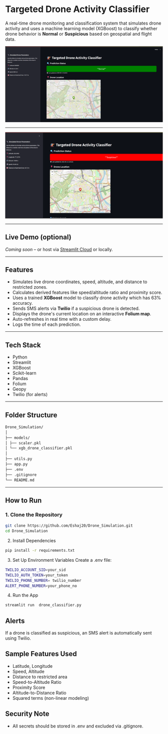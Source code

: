# Targeted Drone Activity Classifier

A real-time drone monitoring and classification system that simulates drone activity and uses a machine learning model (XGBoost) to classify whether drone behavior is **Normal** or **Suspicious** based on geospatial and flight data.

![App Screenshot](Results/Normal.png) <!-- optional -->

---


![App Screenshot](Results/Suspicious.png) <!-- optional -->

---

## Live Demo (optional)
*Coming soon* – or host via [Streamlit Cloud](https://streamlit.io/cloud) or locally.

---

## Features

- Simulates live drone coordinates, speed, altitude, and distance to restricted zones.
- Calculates derived features like speed/altitude ratio and proximity score.
- Uses a trained **XGBoost** model to classify drone activity which has 63% accuracy.
- Sends SMS alerts via **Twilio** if a suspicious drone is detected.
- Displays the drone's current location on an interactive **Folium map**.
- Auto-refreshes in real time with a custom delay.
- Logs the time of each prediction.

---

## Tech Stack

- Python
- Streamlit
- XGBoost
- Scikit-learn
- Pandas
- Folium
- Geopy
- Twilio (for alerts)

---

## Folder Structure

```bash
Drone_Simulation/
│
├── models/
│ ├── scaler.pkl
│ └── xgb_drone_classifier.pkl
│
├── utils.py
├── app.py
├── .env
├── .gitignore
└── README.md
```

---

## How to Run

### 1. Clone the Repository
```bash
git clone https://github.com/Eshaj20/Drone_Simulation.git
cd Drone_Simulation

```
2. Install Dependencies
```bash
pip install -r requirements.txt
```
3. Set Up Environment Variables
Create a .env file:
```bash
TWILIO_ACCOUNT_SID=your_sid
TWILIO_AUTH_TOKEN=your_token
TWILIO_PHONE_NUMBER= twilio_number
ALERT_PHONE_NUMBER=your_phone_no
```

4. Run the App
```bash
streamlit run  drone_classifier.py

```

## Alerts
If a drone is classified as suspicious, an SMS alert is automatically sent using Twilio.

## Sample Features Used

- Latitude, Longitude
- Speed, Altitude
- Distance to restricted area
- Speed-to-Altitude Ratio
- Proximity Score
- Altitude-to-Distance Ratio
- Squared terms (non-linear modeling)

## Security Note
- All secrets should be stored in .env and excluded via .gitignore.
